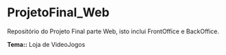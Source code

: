 # ProjetoFinal_Web

Repositório do Projeto Final parte Web, isto inclui FrontOffice e BackOffice.

**Tema::** Loja de VideoJogos
